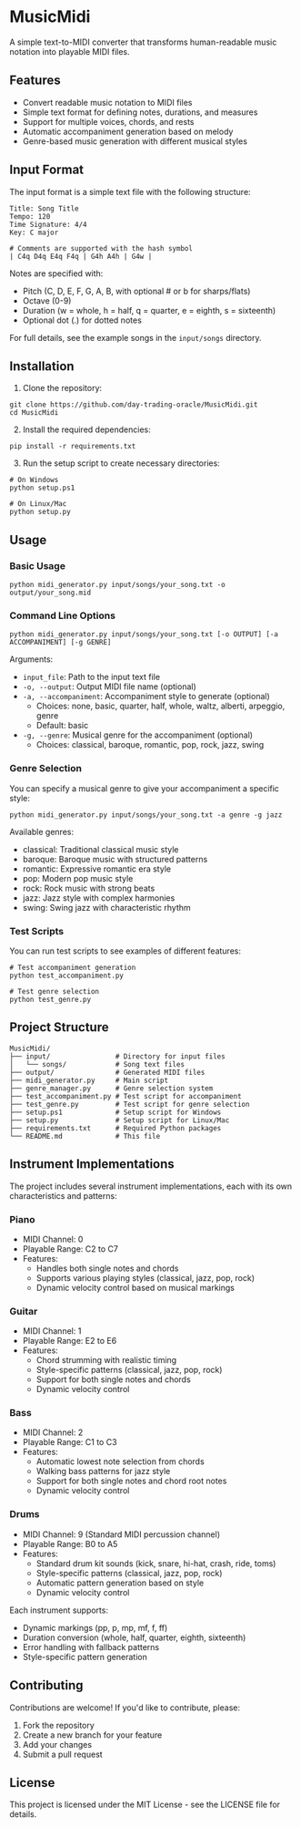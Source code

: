 # MusicMidi

A simple text-to-MIDI converter that transforms human-readable music notation into playable MIDI files.

## Features

- Convert readable music notation to MIDI files
- Simple text format for defining notes, durations, and measures
- Support for multiple voices, chords, and rests
- Automatic accompaniment generation based on melody
- Genre-based music generation with different musical styles

## Input Format

The input format is a simple text file with the following structure:

```
Title: Song Title
Tempo: 120
Time Signature: 4/4
Key: C major

# Comments are supported with the hash symbol
| C4q D4q E4q F4q | G4h A4h | G4w |
```

Notes are specified with:
- Pitch (C, D, E, F, G, A, B, with optional # or b for sharps/flats)
- Octave (0-9)
- Duration (w = whole, h = half, q = quarter, e = eighth, s = sixteenth)
- Optional dot (.) for dotted notes

For full details, see the example songs in the `input/songs` directory.

## Installation

1. Clone the repository:
```
git clone https://github.com/day-trading-oracle/MusicMidi.git
cd MusicMidi
```

2. Install the required dependencies:
```
pip install -r requirements.txt
```

3. Run the setup script to create necessary directories:
```
# On Windows
python setup.ps1

# On Linux/Mac
python setup.py
```

## Usage

### Basic Usage

```
python midi_generator.py input/songs/your_song.txt -o output/your_song.mid
```

### Command Line Options

```
python midi_generator.py input/songs/your_song.txt [-o OUTPUT] [-a ACCOMPANIMENT] [-g GENRE]
```

Arguments:
- `input_file`: Path to the input text file
- `-o, --output`: Output MIDI file name (optional)
- `-a, --accompaniment`: Accompaniment style to generate (optional)
  - Choices: none, basic, quarter, half, whole, waltz, alberti, arpeggio, genre
  - Default: basic
- `-g, --genre`: Musical genre for the accompaniment (optional)
  - Choices: classical, baroque, romantic, pop, rock, jazz, swing

### Genre Selection

You can specify a musical genre to give your accompaniment a specific style:

```
python midi_generator.py input/songs/your_song.txt -a genre -g jazz
```

Available genres:
- classical: Traditional classical music style
- baroque: Baroque music with structured patterns
- romantic: Expressive romantic era style
- pop: Modern pop music style
- rock: Rock music with strong beats
- jazz: Jazz style with complex harmonies
- swing: Swing jazz with characteristic rhythm

### Test Scripts

You can run test scripts to see examples of different features:

```
# Test accompaniment generation
python test_accompaniment.py

# Test genre selection
python test_genre.py
```

## Project Structure

```
MusicMidi/
├── input/                # Directory for input files
│   └── songs/            # Song text files
├── output/               # Generated MIDI files
├── midi_generator.py     # Main script
├── genre_manager.py      # Genre selection system
├── test_accompaniment.py # Test script for accompaniment
├── test_genre.py         # Test script for genre selection
├── setup.ps1             # Setup script for Windows
├── setup.py              # Setup script for Linux/Mac
├── requirements.txt      # Required Python packages
└── README.md             # This file
```

## Instrument Implementations

The project includes several instrument implementations, each with its own characteristics and patterns:

### Piano
- MIDI Channel: 0
- Playable Range: C2 to C7
- Features:
  - Handles both single notes and chords
  - Supports various playing styles (classical, jazz, pop, rock)
  - Dynamic velocity control based on musical markings

### Guitar
- MIDI Channel: 1
- Playable Range: E2 to E6
- Features:
  - Chord strumming with realistic timing
  - Style-specific patterns (classical, jazz, pop, rock)
  - Support for both single notes and chords
  - Dynamic velocity control

### Bass
- MIDI Channel: 2
- Playable Range: C1 to C3
- Features:
  - Automatic lowest note selection from chords
  - Walking bass patterns for jazz style
  - Support for both single notes and chord root notes
  - Dynamic velocity control

### Drums
- MIDI Channel: 9 (Standard MIDI percussion channel)
- Playable Range: B0 to A5
- Features:
  - Standard drum kit sounds (kick, snare, hi-hat, crash, ride, toms)
  - Style-specific patterns (classical, jazz, pop, rock)
  - Automatic pattern generation based on style
  - Dynamic velocity control

Each instrument supports:
- Dynamic markings (pp, p, mp, mf, f, ff)
- Duration conversion (whole, half, quarter, eighth, sixteenth)
- Error handling with fallback patterns
- Style-specific pattern generation

## Contributing

Contributions are welcome! If you'd like to contribute, please:

1. Fork the repository
2. Create a new branch for your feature
3. Add your changes
4. Submit a pull request

## License

This project is licensed under the MIT License - see the LICENSE file for details. 